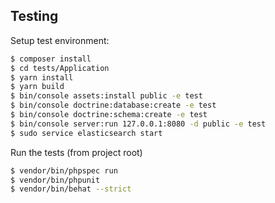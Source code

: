 ## Testing

Setup test environment:

```bash
$ composer install
$ cd tests/Application
$ yarn install
$ yarn build
$ bin/console assets:install public -e test
$ bin/console doctrine:database:create -e test
$ bin/console doctrine:schema:create -e test
$ bin/console server:run 127.0.0.1:8080 -d public -e test
$ sudo service elasticsearch start
```

Run the tests (from project root)
```bash
$ vendor/bin/phpspec run
$ vendor/bin/phpunit
$ vendor/bin/behat --strict
```
